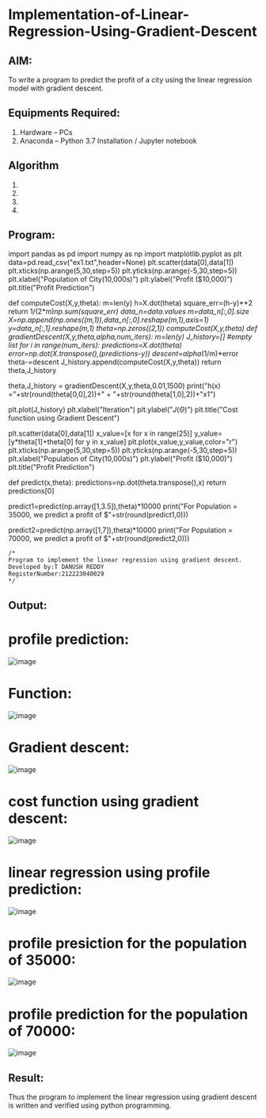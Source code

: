 # Implementation-of-Linear-Regression-Using-Gradient-Descent

## AIM:
To write a program to predict the profit of a city using the linear regression model with gradient descent.

## Equipments Required:
1. Hardware – PCs
2. Anaconda – Python 3.7 Installation / Jupyter notebook

## Algorithm
1. 
2. 
3. 
4. 

## Program:
import pandas as pd
import numpy as np
import matplotlib.pyplot as plt
data=pd.read_csv("ex1.txt",header=None)
plt.scatter(data[0],data[1])
plt.xticks(np.arange(5,30,step=5))
plt.yticks(np.arange(-5,30,step=5))
plt.xlabel("Population of City(10,000s)")
plt.ylabel("Profit ($10,000)")
plt.title("Profit Prediction")

def computeCost(X,y,theta):
    m=len(y) 
    h=X.dot(theta) 
    square_err=(h-y)**2
    return 1/(2*m)*np.sum(square_err)
data_n=data.values
m=data_n[:,0].size
X=np.append(np.ones((m,1)),data_n[:,0].reshape(m,1),axis=1)
y=data_n[:,1].reshape(m,1)
theta=np.zeros((2,1))
computeCost(X,y,theta)
def gradientDescent(X,y,theta,alpha,num_iters):
    m=len(y)
    J_history=[] #empty list
    for i in range(num_iters):
        predictions=X.dot(theta)
        error=np.dot(X.transpose(),(predictions-y))
        descent=alpha*(1/m)*error
        theta-=descent
        J_history.append(computeCost(X,y,theta))
    return theta,J_history

theta,J_history = gradientDescent(X,y,theta,0.01,1500)
print("h(x) ="+str(round(theta[0,0],2))+" + "+str(round(theta[1,0],2))+"x1")
    
plt.plot(J_history)
plt.xlabel("Iteration")
plt.ylabel("$J(\Theta)$")
plt.title("Cost function using Gradient Descent")

plt.scatter(data[0],data[1])
x_value=[x for x in range(25)]
y_value=[y*theta[1]+theta[0] for y in x_value]
plt.plot(x_value,y_value,color="r")
plt.xticks(np.arange(5,30,step=5))
plt.yticks(np.arange(-5,30,step=5))
plt.xlabel("Population of City(10,000s)")
plt.ylabel("Profit ($10,000)")
plt.title("Profit Prediction")

def predict(x,theta):
    predictions=np.dot(theta.transpose(),x)
    return predictions[0]

predict1=predict(np.array([1,3.5]),theta)*10000
print("For Population = 35000, we predict a profit of $"+str(round(predict1,0)))

predict2=predict(np.array([1,7]),theta)*10000
print("For Population = 70000, we predict a profit of $"+str(round(predict2,0)))    
```
/*
Program to implement the linear regression using gradient descent.
Developed by:T DANUSH REDDY
RegisterNumber:212223040029  
*/
```

## Output:
# profile prediction:
![image](https://github.com/danushreddy7/Implementation-of-Linear-Regression-Using-Gradient-Descent/assets/149035740/e7ca3b79-a2f8-463c-be8c-d51e3ffe7c2b)
# Function:
![image](https://github.com/danushreddy7/Implementation-of-Linear-Regression-Using-Gradient-Descent/assets/149035740/2fe52a7b-abcf-4f3c-acc6-f0d7ac72307c)
# Gradient descent:
![image](https://github.com/danushreddy7/Implementation-of-Linear-Regression-Using-Gradient-Descent/assets/149035740/2274773f-04f9-4e3a-9276-8aa0e168fb87)
# cost function using gradient descent:
![image](https://github.com/danushreddy7/Implementation-of-Linear-Regression-Using-Gradient-Descent/assets/149035740/8253f483-1179-4953-a1c7-35bc33f2c84b)
# linear regression using profile prediction:
![image](https://github.com/danushreddy7/Implementation-of-Linear-Regression-Using-Gradient-Descent/assets/149035740/6442bb52-fb11-4814-a8d1-b6009f453fab)
# profile presiction for the population of 35000:
![image](https://github.com/danushreddy7/Implementation-of-Linear-Regression-Using-Gradient-Descent/assets/149035740/9f7ba273-3dbc-4619-8629-34d5e15ed8f3)
# profile prediction for the population of 70000:
![image](https://github.com/danushreddy7/Implementation-of-Linear-Regression-Using-Gradient-Descent/assets/149035740/3a7439f7-2d3a-4bf3-b9ef-f1faa02ac1b9)

## Result:
Thus the program to implement the linear regression using gradient descent is written and verified using python programming.
